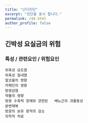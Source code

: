 ```yaml
---
title: "난다진단"
excerpt: "진단을 표시 합니다."
permalink: /44.html
author_profile: false
---
```

## 긴박성 요실금의 위험




### 특성 / 관련요인 / 위험요인

>                
    
    위축성 요도염
    위축성 질내염
    알코올의 영향
    카페인의 영향
    방광감염
    약물의 영향
    방광 수축력 장애와 관련된   배뇨근의 과활동성
    분변매복
    방광의 보유 용적의 감소
    의학적 치료
